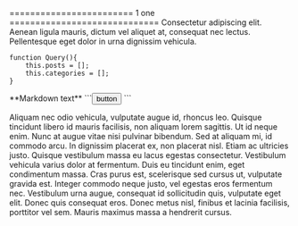 ======================== 1 one =============================
Consectetur adipiscing elit. Aenean ligula mauris, dictum vel aliquet at, consequat nec lectus. Pellentesque eget dolor in urna dignissim vehicula.
```
function Query(){
    this.posts = [];
    this.categories = [];
}
```
<div class="clients" markdown="1"> **Markdown text**
```<button type="button" class="btn btn-default" aria-label="Left Align">button</button>
```
</div>

Aliquam nec odio vehicula, vulputate augue id, rhoncus leo. Quisque tincidunt libero id mauris facilisis, non aliquam lorem sagittis. Ut id neque enim. Nunc at augue vitae nisi pulvinar bibendum. Sed at aliquam mi, id commodo arcu. In dignissim placerat ex, non placerat nisl. Etiam ac ultricies justo. Quisque vestibulum massa eu lacus egestas consectetur. Vestibulum vehicula varius dolor at fermentum. Duis eu tincidunt enim, eget condimentum massa. Cras purus est, scelerisque sed cursus ut, vulputate gravida est. Integer commodo neque justo, vel egestas eros fermentum nec. Vestibulum urna augue, consequat id sollicitudin quis, vulputate eget elit. Donec quis consequat eros. Donec metus nisl, finibus et lacinia facilisis, porttitor vel sem. Mauris maximus massa a hendrerit cursus.
